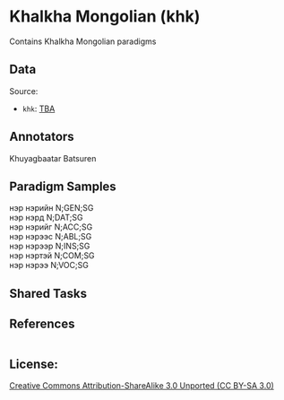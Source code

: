 # Khalkha Mongolian (khk)

Contains Khalkha Mongolian paradigms 


## Data

Source:
- `khk`: [TBA](http://TBA)

## Annotators

Khuyagbaatar Batsuren

## Paradigm Samples
нэр	нэрийн	N;GEN;SG <br/>
нэр	нэрд	N;DAT;SG <br/>
нэр	нэрийг	N;ACC;SG <br/>
нэр	нэрээс	N;ABL;SG <br/>
нэр	нэрээр	N;INS;SG <br/>
нэр	нэртэй	N;COM;SG <br/>
нэр	нэрээ	N;VOC;SG <br/>

## Shared Tasks


## References
```

```

## License: 
 [Creative Commons Attribution-ShareAlike 3.0 Unported (CC BY-SA 3.0)](https://creativecommons.org/licenses/by-sa/3.0/)

